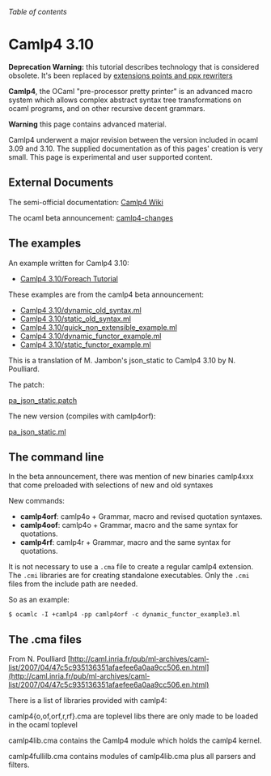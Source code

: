 <!-- ((! set title Camlp4 3.10 !)) ((! set learn !)) -->

*Table of contents*

# Camlp4 3.10

**Deprecation Warning:** this tutorial describes technology that is considered obsolete. It's been replaced by [extensions points and ppx rewriters](http://caml.inria.fr/pub/docs/manual-ocaml-4.02/extn.html#sec243)

**Camlp4**, the OCaml "pre-processor pretty printer" is an advanced
macro system which allows complex abstract syntax tree transformations
on ocaml programs, and on other recursive decent grammars.

**Warning** this page contains advanced material.

Camlp4 underwent a major revision between the version included in ocaml
3.09 and 3.10. The supplied documentation as of this pages' creation is
very small. This page is experimental and user supported content.

## External Documents
The semi-official documentation:
[Camlp4 Wiki](https://github.com/ocaml/camlp4/wiki)

The ocaml beta announcement:
[camlp4-changes](http://nicolaspouillard.fr/camlp4-changes.html)

## The examples
An example written for Camlp4 3.10:

* [Camlp4 3.10/Foreach
 Tutorial](foreach_tutorial.html "Camlp4 3.10/Foreach Tutorial")

These examples are from the camlp4 beta announcement:

* [Camlp4
 3.10/dynamic_old_syntax.ml](dynamic_old_syntax.html "Camlp4 3.10/dynamic_old_syntax.ml")
* [Camlp4
 3.10/static_old_syntax.ml](static_old_syntax.html "Camlp4 3.10/static_old_syntax.ml")
* [Camlp4
 3.10/quick_non_extensible_example.ml](quick_non_extensible_example.html "Camlp4 3.10/quick_non_extensible_example.ml")
* [Camlp4
 3.10/dynamic_functor_example.ml](dynamic_functor_example.html "Camlp4 3.10/dynamic_functor_example.ml")
* [Camlp4
 3.10/static_functor_example.ml](static_functor_example.html "Camlp4 3.10/static_functor_example.ml")

This is a translation of M. Jambon's json_static to Camlp4 3.10 by N.
Poulliard.

The patch:

[pa_json_static.patch](http://nicolaspouillard.fr/pub/camlp4/rosetta/pa_json_static/pa_json_static.patch)

The new version (compiles with camlp4orf):

[pa_json_static.ml](http://nicolaspouillard.fr/pub/camlp4/rosetta/pa_json_static/pa_json_static.ml)


## The command line
In the beta announcement, there was mention of new binaries camlp4xxx
that come preloaded with selections of new and old syntaxes

New commands:

* **camlp4orf**: camlp4o + Grammar, macro and revised quotation
 syntaxes.
* **camlp4oof**: camlp4o + Grammar, macro and the same syntax for
 quotations.
* **camlp4rf**: camlp4r + Grammar, macro and the same syntax for
 quotations.

It is not necessary to use a `.cma` file to create a regular camlp4
extension. The `.cmi` libraries are for creating standalone executables.
Only the `.cmi` files from the include path are needed.

So as an example:

```
$ ocamlc -I +camlp4 -pp camlp4orf -c dynamic_functor_example3.ml
```
## The .cma files
From N. Poulliard
[http://caml.inria.fr/pub/ml-archives/caml-list/2007/04/47c5c935136351afaefee6a0aa9cc506.en.html](http://caml.inria.fr/pub/ml-archives/caml-list/2007/04/47c5c935136351afaefee6a0aa9cc506.en.html)

There is a list of libraries provided with camlp4:

camlp4{o,of,orf,r,rf}.cma are toplevel libs there are only made to be
loaded in the ocaml toplevel

camlp4lib.cma contains the Camlp4 module which holds the camlp4 kernel.

camlp4fullilb.cma contains modules of camlp4lib.cma plus all parsers and
filters.


